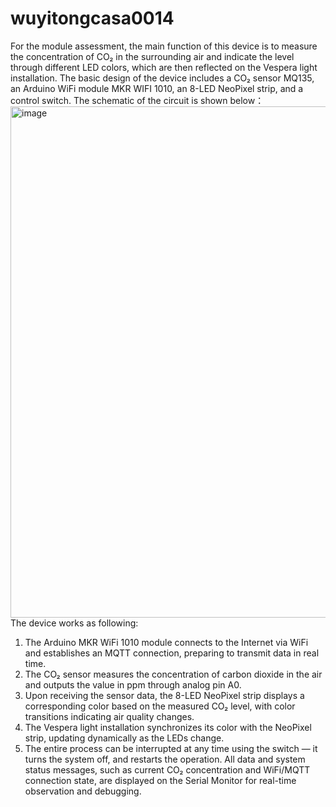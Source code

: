 # wuyitongcasa0014
For the module assessment, the main function of this device is to measure the concentration of CO₂ in the surrounding air and indicate the level through different LED colors, which are then reflected on the Vespera light installation.
The basic design of the device includes a CO₂ sensor MQ135, an Arduino WiFi module MKR WIFI 1010, an 8-LED NeoPixel strip, and a control switch.
The schematic of the circuit is shown below：
<img width="1381" height="818" alt="image" src="https://github.com/user-attachments/assets/1f6d086e-05ef-461e-a6d4-88b4947c599b" />
The device works as following:
1. The Arduino MKR WiFi 1010 module connects to the Internet via WiFi and establishes an MQTT connection, preparing to transmit data in real time.
2. The CO₂ sensor measures the concentration of carbon dioxide in the air and outputs the value in ppm through analog pin A0.
3. Upon receiving the sensor data, the 8-LED NeoPixel strip displays a corresponding color based on the measured CO₂ level, with color transitions indicating air quality changes.
4. The Vespera light installation synchronizes its color with the NeoPixel strip, updating dynamically as the LEDs change.
5. The entire process can be interrupted at any time using the switch — it turns the system off, and restarts the operation.
All data and system status messages, such as current CO₂ concentration and WiFi/MQTT connection state, are displayed on the Serial Monitor for real-time observation and debugging.
